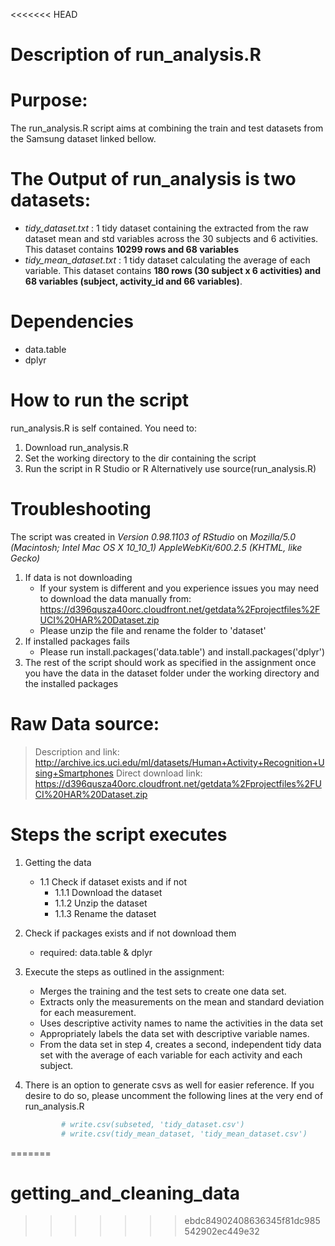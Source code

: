 <<<<<<< HEAD
# Description of run_analysis.R

# Purpose:
The run_analysis.R script aims at combining the train and test datasets from the Samsung dataset linked bellow.

# The Output of run_analysis is two datasets:
- *tidy_dataset.txt* : 1 tidy dataset containing the extracted from the raw dataset mean and std variables across the 30 subjects and 6 activities. This dataset contains **10299 rows and 68 variables**  
- *tidy_mean_dataset.txt* : 1 tidy dataset calculating the average of each variable. This dataset contains **180 rows (30 subject x 6 activities) and 68 variables (subject, activity_id and 66 variables)**. 

# Dependencies
- data.table
- dplyr

# How to run the script
run_analysis.R is self contained. You need to:
1. Download run_analysis.R
2. Set the working directory to the dir containing the script
3. Run the script in R Studio or R
Alternatively use source(run_analysis.R)

# Troubleshooting
The script was created in *Version 0.98.1103 of RStudio* on *Mozilla/5.0 (Macintosh; Intel Mac OS X 10_10_1) AppleWebKit/600.2.5 (KHTML, like Gecko)*
1. If data is not downloading
    - If your system is different and you experience issues you may need to download the data manually from: https://d396qusza40orc.cloudfront.net/getdata%2Fprojectfiles%2FUCI%20HAR%20Dataset.zip 
    - Please unzip the file and rename the folder to 'dataset'
2. If installed packages fails
    - Please run install.packages('data.table') and install.packages('dplyr')
3. The rest of the script should work as specified in the assignment once you have the data in the dataset folder under the working directory and the installed packages

# Raw Data source:
> Description and link: 
> http://archive.ics.uci.edu/ml/datasets/Human+Activity+Recognition+Using+Smartphones
> Direct download link: https://d396qusza40orc.cloudfront.net/getdata%2Fprojectfiles%2FUCI%20HAR%20Dataset.zip 


# Steps the script executes
1. Getting the data
    - 1.1 Check if dataset exists and if not 
        - 1.1.1 Download the dataset
        - 1.1.2 Unzip the dataset
        - 1.1.3 Rename the dataset 
2. Check if packages exists and if not download them
    - required: data.table & dplyr
3. Execute the steps as outlined in the assignment:
    - Merges the training and the test sets to create one data set.
    - Extracts only the measurements on the mean and standard deviation for each measurement. 
    - Uses descriptive activity names to name the activities in the data set
    - Appropriately labels the data set with descriptive variable names. 
    - From the data set in step 4, creates a second, independent tidy data set with the average of each variable for each activity and each subject.
4. There is an option to generate csvs as well for easier reference. If you desire to do so, please uncomment the following lines at the very end of run_analysis.R

    ```sh
            # write.csv(subseted, 'tidy_dataset.csv')
            # write.csv(tidy_mean_dataset, 'tidy_mean_dataset.csv')
    ```
=======
# getting_and_cleaning_data
>>>>>>> ebdc84902408636345f81dc985542902ec449e32
